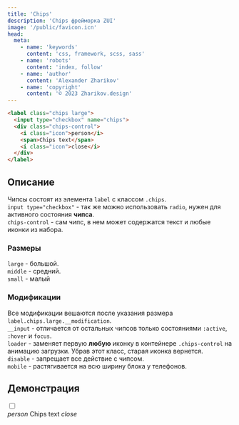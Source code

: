 ```yaml
---
title: 'Chips'
description: 'Chips фрейморка ZUI'
image: '/public/favicon.icn'
head:
  meta:
    - name: 'keywords'
      content: 'css, framework, scss, sass'
    - name: 'robots'
      content: 'index, follow'
    - name: 'author'
      content: 'Alexander Zharikov'
    - name: 'copyright'
      content: '© 2023 Zharikov.design'
---
```


```html
<label class="chips large">
  <input type="checkbox" name="chips">
  <div class="chips-control">
    <i class="icon">person</i>
    <span>Chips text</span>
    <i class="icon">close</i>
  </div>
</label>
```

## Описание
Чипсы состоят из элемента `label` с классом `.chips`.   
`input type="checkbox"` - так же можно использовать `radio`, нужен для активного состояния **чипса**.  
`chips-control` - сам чипс, в нем может содержатся текст и любые иконки из набора.  

### Размеры
`large` - большой.  
`middle` - средний.  
`small` - малый

### Модификации
Все модификации вешаются после указания размера `label.chips.large.__modification`.  
`__input` - отличается от остальных чипсов только состояниями `:active`, `:hover` и `focus`.  
`loader` - заменяет первую **любую** иконку в контейнере `.chips-control` на анимацию загрузки. Убрав этот класс, старая иконка вернется.  
`disable` - запрещает все действие с чипсом.  
`mobile` - растягивается на всю ширину блока у телефонов.

## Демонстрация
<label class="chips large">
  <input type="checkbox" name="chips">
  <div class="chips-control">
    <i class="icon">person</i>
    <span>Chips text</span>
    <i class="icon">close</i>
  </div>
</label>